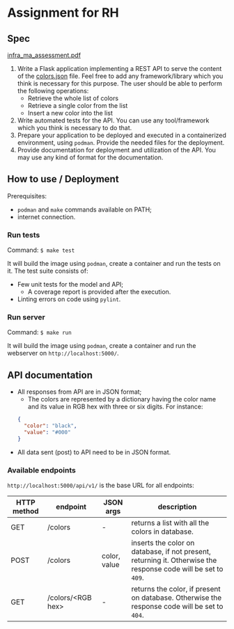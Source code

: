 # Assignment for RH

## Spec

[infra_ma_assessment.pdf](docs/infra_ma_assessment.pdf)

1. Write a Flask application implementing a REST API to serve the content of
   the [colors.json](src/rh_test/resources/colors.json) file. Feel free to add any framework/library which you think is
   necessary for this purpose. The user should be able to perform the following operations:
    * Retrieve the whole list of colors
    * Retrieve a single color from the list
    * Insert a new color into the list
1. Write automated tests for the API. You can use any tool/framework which you think is necessary to do that.
1. Prepare your application to be deployed and executed in a containerized environment, using `podman`. Provide the
   needed files for the deployment.
1. Provide documentation for deployment and utilization of the API. You may use any kind of format for the
   documentation.

## How to use / Deployment

Prerequisites:

* `podman` and `make` commands available on PATH;
* internet connection.

### Run tests

Command: `$ make test`

It will build the image using `podman`, create a container and run the tests on it. The test suite consists of:

* Few unit tests for the model and API;
    * A coverage report is provided after the execution.
* Linting errors on code using `pylint`.

### Run server

Command: `$ make run`

It will build the image using `podman`, create a container and run the webserver on `http://localhost:5000/`.

## API documentation

* All responses from API are in JSON format;
    * The colors are represented by a dictionary having the color name and its value in RGB hex with three or six
      digits. For instance:
    ```json
    {
      "color": "black",
      "value": "#000"
    }
    ```
* All data sent (post) to API need to be in JSON format.

### Available endpoints

`http://localhost:5000/api/v1/` is the base URL for all endpoints:

| HTTP method | endpoint | JSON args | description |
| ----------- | -------- | --------- | ----------- |
| GET | /colors | - | returns a list with all the colors in database. |
| POST | /colors | color, value | inserts the color on database, if not present, returning it. Otherwise the response code will be set to `409`. |
| GET | /colors/\<RGB hex> | - | returns the color, if present on database. Otherwise the response code will be set to `404`. |
